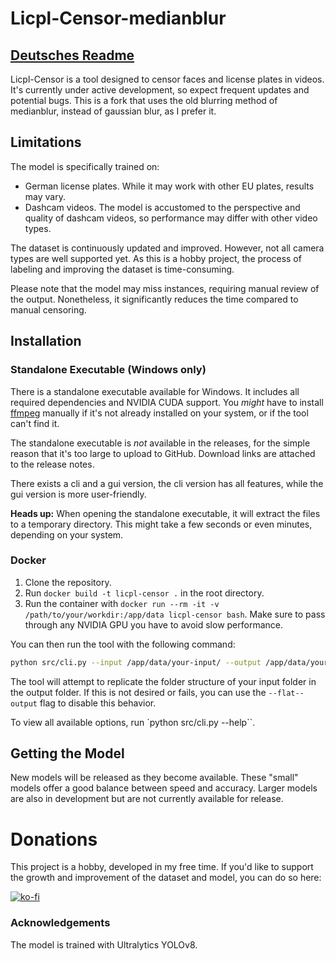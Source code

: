 # Licpl-Censor-medianblur
## [Deutsches Readme](README.de.md)
Licpl-Censor is a tool designed to censor faces and license plates in videos. It's currently under active development, so expect frequent updates and potential bugs.
This is a fork that uses the old blurring method of medianblur, instead of gaussian blur, as I prefer it.

## Limitations
The model is specifically trained on:
- German license plates. While it may work with other EU plates, results may vary.
- Dashcam videos. The model is accustomed to the perspective and quality of dashcam videos, so performance may differ with other video types.

The dataset is continuously updated and improved. However, not all camera types are well supported yet. As this is a hobby project, the process of labeling and improving the dataset is time-consuming.

Please note that the model may miss instances, requiring manual review of the output. Nonetheless, it significantly reduces the time compared to manual censoring.

## Installation
### Standalone Executable (Windows only)
There is a standalone executable available for Windows.
It includes all required dependencies and NVIDIA CUDA support.
You *might* have to install [ffmpeg](https://community.chocolatey.org/packages/ffmpeg) manually if it's not already installed on your system, or if the tool can't find it.

The standalone executable is *not* available in the releases, for the simple reason that it's too large to upload to GitHub.
Download links are attached to the release notes.

There exists a cli and a gui version, the cli version has all features, while the gui version is more user-friendly.

__Heads up:__ When opening the standalone executable, it will extract the files to a temporary directory. This might take a few seconds or even minutes, depending on your system.


### Docker

1. Clone the repository.
2. Run `docker build -t licpl-censor .` in the root directory.
3. Run the container with `docker run --rm -it -v /path/to/your/workdir:/app/data licpl-censor bash`. Make sure to pass through any NVIDIA GPU you have to avoid slow performance.

You can then run the tool with the following command:

```bash
python src/cli.py --input /app/data/your-input/ --output /app/data/your-output/ --model /app/data/model.pt
```

The tool will attempt to replicate the folder structure of your input folder in the output folder. If this is not desired or fails, you can use the `--flat--output` flag to disable this behavior.

To view all available options, run `python src/cli.py --help``.

## Getting the Model
New models will be released as they become available. These "small" models offer a good balance between speed and accuracy. Larger models are also in development but are not currently available for release.

# Donations
This project is a hobby, developed in my free time. If you'd like to support the growth and improvement of the dataset and model, you can do so here:

[![ko-fi](https://ko-fi.com/img/githubbutton_sm.svg)](https://ko-fi.com/clemense)

### Acknowledgements
The model is trained with Ultralytics YOLOv8.
